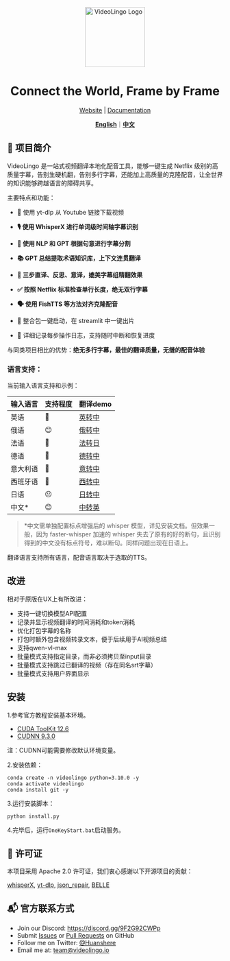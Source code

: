 <div align="center">

<img src="/docs/logo.png" alt="VideoLingo Logo" height="140">

# Connect the World, Frame by Frame

[Website](https://videolingo.io) | [Documentation](https://docs.videolingo.io/docs/start)

[**English**](/README.md)｜[**中文**](/i18n/README.zh.md)

</div>

## 🌟 项目简介

VideoLingo 是一站式视频翻译本地化配音工具，能够一键生成 Netflix 级别的高质量字幕，告别生硬机翻，告别多行字幕，还能加上高质量的克隆配音，让全世界的知识能够跨越语言的障碍共享。

主要特点和功能：

- 🎥 使用 yt-dlp 从 Youtube 链接下载视频

- **🎙️ 使用 WhisperX 进行单词级时间轴字幕识别**

- **📝 使用 NLP 和 GPT 根据句意进行字幕分割**

- **📚 GPT 总结提取术语知识库，上下文连贯翻译**

- **🔄 三步直译、反思、意译，媲美字幕组精翻效果**

- **✅ 按照 Netflix 标准检查单行长度，绝无双行字幕**

- **🗣️ 使用 FishTTS 等方法对齐克隆配音**

- 🚀 整合包一键启动，在 streamlit 中一键出片

- 📝 详细记录每步操作日志，支持随时中断和恢复进度

与同类项目相比的优势：**绝无多行字幕，最佳的翻译质量，无缝的配音体验**

### 语言支持：

当前输入语言支持和示例：

| 输入语言 | 支持程度 | 翻译demo                                                     |
| -------- | -------- | ------------------------------------------------------------ |
| 英语     | 🤩        | [英转中](https://github.com/user-attachments/assets/127373bb-c152-4b7a-8d9d-e586b2c62b4b) |
| 俄语     | 😊        | [俄转中](https://github.com/user-attachments/assets/25264b5b-6931-4d39-948c-5a1e4ce42fa7) |
| 法语     | 🤩        | [法转日](https://github.com/user-attachments/assets/3ce068c7-9854-4c72-ae77-f2484c7c6630) |
| 德语     | 🤩        | [德转中](https://github.com/user-attachments/assets/07cb9d21-069e-4725-871d-c4d9701287a3) |
| 意大利语 | 🤩        | [意转中](https://github.com/user-attachments/assets/f1f893eb-dad3-4460-aaf6-10cac999195e) |
| 西班牙语 | 🤩        | [西转中](https://github.com/user-attachments/assets/c1d28f1c-83d2-4f13-a1a1-859bd6cc3553) |
| 日语     | 😐        | [日转中](https://github.com/user-attachments/assets/856c3398-2da3-4e25-9c36-27ca2d1f68c2) |
| 中文*    | 😊        | [中转英](https://github.com/user-attachments/assets/48f746fe-96ff-47fd-bd23-59e9202b495c) |

> *中文需单独配置标点增强后的 whisper 模型，详见安装文档。但效果一般，因为 faster-whisper 加速的 whisper 失去了原有的好的断句，且识别得到的中文没有标点符号，难以断句。同样问题出现在日语上。

翻译语言支持所有语言，配音语言取决于选取的TTS。




## 改进

相对于原版在UX上有所改进：

- 支持一键切换模型API配置
- 记录并显示视频翻译的时间消耗和token消耗
- 优化打包字幕的名称
- 打包时额外包含视频转录文本，便于后续用于AI视频总结
- 支持qwen-vl-max
- 批量模式支持指定目录，而非必须拷贝至input目录
- 批量模式支持跳过已翻译的视频（存在同名srt字幕）
- 批量模式支持用户界面显示



## 安装

1.参考官方教程安装基本环境。

- [CUDA ToolKit 12.6](https://developer.download.nvidia.com/compute/cuda/12.6.0/local_installers/cuda_12.6.0_560.76_windows.exe)
- [CUDNN 9.3.0](https://developer.download.nvidia.com/compute/cudnn/9.3.0/local_installers/cudnn_9.3.0_windows.exe)

注：CUDNN可能需要修改默认环境变量。

2.安装依赖：

```shell
conda create -n videolingo python=3.10.0 -y
conda activate videolingo
conda install git -y
```

3.运行安装脚本：

```shell
python install.py
```

4.完毕后，运行`OneKeyStart.bat`启动服务。



## 📄 许可证

本项目采用 Apache 2.0 许可证，我们衷心感谢以下开源项目的贡献：

[whisperX](https://github.com/m-bain/whisperX), [yt-dlp](https://github.com/yt-dlp/yt-dlp), [json_repair](https://github.com/mangiucugna/json_repair), [BELLE](https://github.com/LianjiaTech/BELLE)

## 📬 官方联系方式

- Join our Discord: https://discord.gg/9F2G92CWPp
- Submit [Issues](https://github.com/Huanshere/VideoLingo/issues) or [Pull Requests](https://github.com/Huanshere/VideoLingo/pulls) on GitHub
- Follow me on Twitter: [@Huanshere](https://twitter.com/Huanshere)
- Email me at: team@videolingo.io
